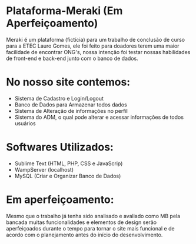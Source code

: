 # Plataforma-Meraki (Em Aperfeiçoamento)
Meraki é um plataforma (fictícia) para um trabalho de conclusão de curso para a ETEC Lauro Gomes, ele foi feito para doadores terem uma maior facilidade de encontrar ONG's, nossa intenção foi testar nossas habilidades de front-end e back-end junto com o banco de dados.
# No nosso site contemos:
- Sistema de Cadastro e Login/Logout
- Banco de Dados para Armazenar todos dados
- Sistema de Alteração de informações no perfil
- Sistema do ADM, o qual pode alterar e acessar informações de todos usuários
# Softwares Utilizados:
- Sublime Text (HTML, PHP, CSS e JavaScrip)
- WampServer (localhost)
- MySQL (Criar e Organizar Banco de Dados)
# Em aperfeiçoamento:
Mesmo que o trabalho já tenha sido analisado e avaliado como MB pela bancada muitas funcionalidades e elementos de design serão aperfeiçoados durante o tempo para tornar o site mais funcional e de acordo com o planejamento antes do início do desenvolvimento.

